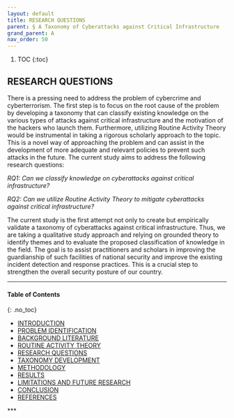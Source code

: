 ```yaml
---
layout: default
title: RESEARCH QUESTIONS  
parent: § A Taxonomy of Cyberattacks against Critical Infrastructure 
grand_parent: A
nav_order: 50 
---
```

<style>
.dont-break-out {
  /* These are technically the same, but use both */
  overflow-wrap: break-word;
  word-wrap: break-word;

     -ms-word-break: break-all;
  /* This is the dangerous one in WebKit, as it breaks things wherever */
  word-break: break-all;
  /* Instead use this non-standard one: */
  word-break: break-word;
}

.youtube-container {
    position: relative;
    width: 100%;
    height: 0;
    padding-bottom: 56.25%;
}
.youtube-video {
    position: absolute;
    top: 0;
    left: 0;
    width: 100%;
    height: 100%;
}

</style>

<div class="dont-break-out" markdown="1">

1. TOC
{:toc}

## RESEARCH QUESTIONS
There is a pressing need to address the problem of cybercrime and cyberterrorism. The first step is to focus on the root cause of the problem by developing a taxonomy that can classify existing knowledge on the various types of attacks against critical infrastructure and the motivation of the hackers who launch them. Furthermore, utilizing Routine Activity Theory would be instrumental in taking a rigorous scholarly approach to the topic. This is a novel way of approaching the problem and can assist in the development of more adequate and relevant policies to prevent such attacks in the future. The current study aims to address the following research questions:

*RQ1: Can we classify knowledge on cyberattacks against critical infrastructure?*

*RQ2: Can we utilize Routine Activity Theory to mitigate cyberattacks against
critical infrastructure?*

The current study is the first attempt not only to create but empirically validate a taxonomy of cyberattacks against critical infrastructure. Thus, we are taking a qualitative study approach and relying on grounded theory to identify themes and to evaluate the proposed classification of knowledge in the field. The goal is to assist practitioners and scholars in improving the guardianship of such facilities of national security and improve the existing incident detection and response practices. This is a crucial step to strengthen the overall security posture of our country.

***

#### Table of Contents
{: .no_toc}

<ul><li> <a href="/docs/A/A-Taxonomy-of-Cyberattacks-against-Critical-Infrastructur-1/">
INTRODUCTION</a></li><li> <a href="/docs/A/A-Taxonomy-of-Cyberattacks-against-Critical-Infrastructur-2/">
PROBLEM IDENTIFICATION</a></li><li> <a href="/docs/A/A-Taxonomy-of-Cyberattacks-against-Critical-Infrastructur-3/">
BACKGROUND LITERATURE</a></li><li> <a href="/docs/A/A-Taxonomy-of-Cyberattacks-against-Critical-Infrastructur-4/">
ROUTINE ACTIVITY THEORY</a></li><li> <a href="/docs/A/A-Taxonomy-of-Cyberattacks-against-Critical-Infrastructur-5/">
RESEARCH QUESTIONS</a></li><li> <a href="/docs/A/A-Taxonomy-of-Cyberattacks-against-Critical-Infrastructur-6/">
TAXONOMY DEVELOPMENT</a></li><li> <a href="/docs/A/A-Taxonomy-of-Cyberattacks-against-Critical-Infrastructur-7/">
METHODOLOGY</a></li><li> <a href="/docs/A/A-Taxonomy-of-Cyberattacks-against-Critical-Infrastructur-8/">
RESULTS</a></li><li> <a href="/docs/A/A-Taxonomy-of-Cyberattacks-against-Critical-Infrastructur-9/">
LIMITATIONS AND FUTURE RESEARCH</a></li><li> <a href="/docs/A/A-Taxonomy-of-Cyberattacks-against-Critical-Infrastructur-10/">
CONCLUSION</a></li><li> <a href="/docs/A/A-Taxonomy-of-Cyberattacks-against-Critical-Infrastructur-11/">
REFERENCES</a></li></ul>
***

</div>
